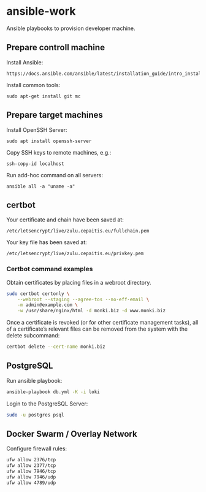 # ansible-work

Ansible playbooks to provision developer machine.

## Prepare controll machine

Install Ansible:

    https://docs.ansible.com/ansible/latest/installation_guide/intro_installation.html

Install common tools:

    sudo apt-get install git mc

## Prepare target machines

Install OpenSSH Server:

    sudo apt install openssh-server

Copy SSH keys to remote machines, e.g.:

    ssh-copy-id localhost

Run add-hoc command on all servers:

    ansible all -a "uname -a"

## certbot

Your certificate and chain have been saved at:

    /etc/letsencrypt/live/zulu.cepaitis.eu/fullchain.pem

Your key file has been saved at:

    /etc/letsencrypt/live/zulu.cepaitis.eu/privkey.pem

### Certbot command examples

Obtain certificates by placing files in a webroot directory.

```bash
sudo certbot certonly \
    --webroot --staging --agree-tos --no-eff-email \
    -m admin@example.com \
    -w /usr/share/nginx/html -d monki.biz -d www.monki.biz
```

Once a certificate is revoked (or for other certificate management tasks), all of a certificate’s relevant files can be removed from the system with the delete subcommand:

```bash
certbot delete --cert-name monki.biz
```

## PostgreSQL

Run ansible playbook:

```bash
ansible-playbook db.yml -K -i loki
```

Login to the PostgreSQL Server:

```bash
sudo -u postgres psql
```
## Docker Swarm / Overlay Network

Configure firewall rules:

```bash
ufw allow 2376/tcp
ufw allow 2377/tcp
ufw allow 7946/tcp
ufw allow 7946/udp
ufw allow 4789/udp
```
